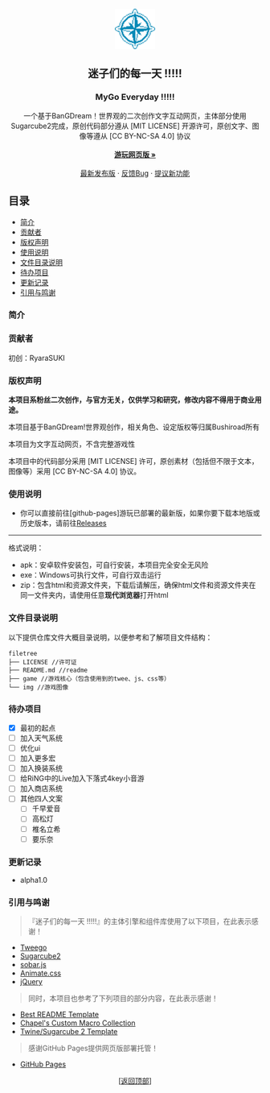<div id="top"></div>

<br />
<div align="center">
  <a href="https://github.com/RyaraSUKI/MyGoEveryday">
    <img src="img/mygo_icon.png" alt="Logo" width="80" height="80">
  </a>

  <h2 align="center">迷子们的每一天 !!!!!</h2>
  <h3 align="center">MyGo Everyday !!!!!</h3>
  <p align="center">  
一个基于BanGDream！世界观的二次创作文字互动网页，主体部分使用Sugarcube2完成，原创代码部分遵从 [MIT LICENSE] 开源许可，原创文字、图像等遵从 [CC BY-NC-SA 4.0] 协议    
    <br />
    <br />
    <a href="https://github.com/RyaraSUKI/MyGoEveryday"><strong>游玩网页版 »</strong></a>
    <br />
    <br />
    <a href="https://github.com/RyaraSUKI/MyGoEveryday/releases/latest">最新发布版</a>
    ·
    <a href="https://github.com/RyaraSUKI/MyGoEveryday/issues">反馈Bug</a>
    ·
    <a href="https://github.com/RyaraSUKI/MyGoEveryday/issues">提议新功能</a>
  </p>
</div>
 
## 目录

- [简介](#简介)
- [贡献者](#贡献者)
- [版权声明](#版权声明)
- [使用说明](#使用说明)
- [文件目录说明](#文件目录说明)
- [待办项目](#待办项目)
- [更新记录](#更新记录)
- [引用与鸣谢](#引用与鸣谢)

### 简介



### 贡献者

初创：RyaraSUKI

### 版权声明

**本项目系粉丝二次创作，与官方无关，仅供学习和研究，修改内容不得用于商业用途。**

本项目基于BanGDream!世界观创作，相关角色、设定版权等归属Bushiroad所有

本项目为文字互动网页，不含完整游戏性

本项目中的代码部分采用 [MIT LICENSE] 许可，原创素材（包括但不限于文本，图像等）采用 [CC BY-NC-SA 4.0] 协议。

### 使用说明

- 你可以直接前往[github-pages]游玩已部署的最新版，如果你要下载本地版或历史版本，请前往[Releases](https://github.com/RyaraSUKI/MyGoEveryday/releases)

---
格式说明：
- apk：安卓软件安装包，可自行安装，本项目完全安全无风险
- exe：Windows可执行文件，可自行双击运行
- zip：包含html和资源文件夹，下载后请解压，确保html文件和资源文件夹在同一文件夹内，请使用任意**现代浏览器**打开html

### 文件目录说明

以下提供仓库文件大概目录说明，以便参考和了解项目文件结构：
```
filetree 
├── LICENSE //许可证
├── README.md //readme
├── game //游戏核心（包含使用到的twee、js、css等）
└── img //游戏图像

```

### 待办项目
- [X] 最初的起点
- [ ] 加入天气系统
- [ ] 优化ui
- [ ] 加入更多宏
- [ ] 加入换装系统
- [ ] 给RiNG中的Live加入下落式4key小音游
- [ ] 加入商店系统
- [ ] 其他四人文案
  - [ ] 千早爱音
  - [ ] 高松灯
  - [ ] 椎名立希
  - [ ] 要乐奈

### 更新记录

- alpha1.0

### 引用与鸣谢

> 『迷子们的每一天 !!!!!』的主体引擎和组件库使用了以下项目，在此表示感谢！
- [Tweego](https://github.com/tmedwards/tweego)
- [Sugarcube2](https://github.com/tmedwards/sugarcube-2)
- [sobar.js](https://soberjs.com/)
- [Animate.css](https://daneden.github.io/animate.css)
- [jQuery](https://jquery.com/)

> 同时，本项目也参考了下列项目的部分内容，在此表示感谢！

- [Best README Template](https://github.com/shaojintian/Best_README_template)
- [Chapel's Custom Macro Collection](https://github.com/ChapelR/custom-macros-for-sugarcube-2)
- [Twine/Sugarcube 2 Template](https://awmorgan.itch.io/twine-sugarcube-template)

> 感谢GitHub Pages提供网页版部署托管！

- [GitHub Pages](https://pages.github.com)

<p align="center">[<a href="#top">返回顶部</a>]</p>